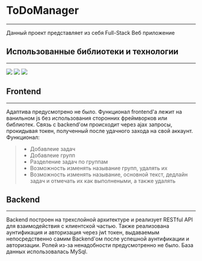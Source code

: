 # ToDoManager
---
Данный проект представляет из себя Full-Stack Веб приложение

## Использованные библиотеки и технологии
---
![](https://img.shields.io/badge/ASP.NET%20Core%206%20-blueviolet?style=for-the-badge&amp;logo=dotnet) ![](https://img.shields.io/badge/-Postman-orange?style=for-the-badge&logo=postman) ![](https://img.shields.io/badge/-MySQL-lightgrey?style=for-the-badge&logo=mysql)


## Frontend
---
Адаптива предусмотрено не было. Функционал frontend'a лежит на ванильном js без использования сторонних фреймворков или библиотек. Связь c backend'ом происходит через ajax запросы, прокидывая токен, полученный после удачного захода на свой аккаунт.
Функционал:
> - Добавлеие задач
> - Добавлеие групп
> - Разделение задач по группам
> - Возможность изменять называние групп, удалять их
> - Возможность изменять называние, основной текст, дедлайн задач и отмечать их как выполнеными, а также удалять

## Backend
---
 Backend построен на трехслойной архитектуре и реализует RESTful API для взаимодействия с клиентской частью. Также реализована аунтификация и авторизация через jwt токен, выдаваемым непосредственно самим Backend'ом после успешной аунтификации и авторизации. Ролей из-за ненадобности предусмотренно не было. База данных использовалась MySql.
